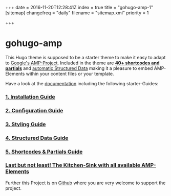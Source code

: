 +++
date = 2016-11-20T12:28:41Z
index = true
title = "gohugo-amp-1"
[sitemap]
changefreq = "daily"
filename = "sitemap.xml"
priority = 1

+++
# gohugo-amp
This Hugo theme is supposed to be a starter theme to make it easy to adapt to [Google's AMP-Project](https://www.ampproject.org/). Included in the theme are [**40+ shortcodes and partials**](https://gohugo-amp.gohugohq.com/shortcodes/) and [automatic Structured Data](https://gohugo-amp.gohugohq.com/schema/) making it a pleasure to embed AMP-Elements within your content files or your template.

Have a look at the [documentation](https://gohugo-amp.gohugohq.com) including the following starter-Guides:

### [1. Installation Guide](https://gohugo-amp.gohugohq.com/install/)
### [2. Configuration Guide](https://gohugo-amp.gohugohq.com/config/)
### [3. Styling Guide](https://gohugo-amp.gohugohq.com/styling/)
### [4. Structured Data Guide](https://gohugo-amp.gohugohq.com/schema/)
### [5. Shortcodes &amp; Partials Guide](https://gohugo-amp.gohugohq.com/shortcodes/)
### [**Last but not least! The Kitchen-Sink with all available AMP-Elements**](https://gohugo-amp.gohugohq.com/kitchen-sink/)

Further this Project is on [Github](https://github.com/wildhaber/gohugo-amp/) where you are very welcome to support the project.